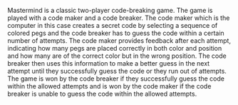 Mastermind is a classic two-player code-breaking game. The game is played with a code maker and a code breaker. The code maker which is the computer in this case creates a secret code by selecting a sequence of colored pegs and the code breaker has to guess the code within a certain number of attempts. The code maker provides feedback after each attempt, indicating how many pegs are placed correctly in both color and position and how many are of the correct color but in the wrong position. The code breaker then uses this information to make a better guess in the next attempt until they successfully guess the code or they run out of attempts. The game is won by the code breaker if they successfully guess the code within the allowed attempts and is won by the code maker if the code breaker is unable to guess the code within the allowed attempts.
